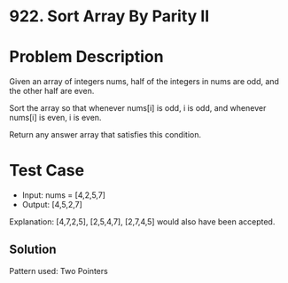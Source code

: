 # 922. Sort Array By Parity II

# Problem Description

Given an array of integers nums, half of the integers in nums are odd, and the other half are even.

Sort the array so that whenever nums[i] is odd, i is odd, and whenever nums[i] is even, i is even.

Return any answer array that satisfies this condition.

# Test Case

- Input: nums = [4,2,5,7]
- Output: [4,5,2,7]

Explanation: [4,7,2,5], [2,5,4,7], [2,7,4,5] would also have been accepted.


## Solution

Pattern used: Two Pointers
